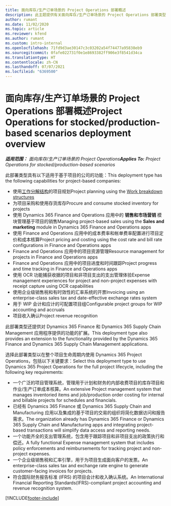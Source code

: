 ```yaml
---
title: 面向库存/生产订单场景的 Project Operations 部署概述
description: 此主题提供有关面向库存/生产订单场景的 Project Operations 部署类型的信息。
author: rumant
ms.date: 11/02/2020
ms.topic: article
ms.reviewer: kfend
ms.author: rumant
ms.custom: intro-internal
ms.openlocfilehash: 71fd9d3ae30147c3c03202a54f74477a95838eb9
ms.sourcegitcommit: 0fafe022731f0e1e8693382ff906e3f8541d34ca
ms.translationtype: HT
ms.contentlocale: zh-CN
ms.lasthandoff: 07/07/2021
ms.locfileid: "6369500"
---
```

# <a name="project-operations-for-stockedproduction-based-scenarios-deployment-overview"></a><span data-ttu-id="5543d-103">面向库存/生产订单场景的 Project Operations 部署概述</span><span class="sxs-lookup"><span data-stu-id="5543d-103">Project Operations for stocked/production-based scenarios deployment overview</span></span>

<span data-ttu-id="5543d-104">_**适用范围：** 面向库存/生产订单场景的 Project Operations_</span><span class="sxs-lookup"><span data-stu-id="5543d-104">_**Applies To:** Project Operations for stocked/production-based scenarios_</span></span>


<span data-ttu-id="5543d-105">此部署类型具有以下适用于基于项目的公司的功能：</span><span class="sxs-lookup"><span data-stu-id="5543d-105">This deployment type has the following capabilities for project-based companies:</span></span>

- <span data-ttu-id="5543d-106">使用[工作分解结构](work-breakdown-structures.md)的项目规划</span><span class="sxs-lookup"><span data-stu-id="5543d-106">Project planning using the [Work breakdown structures](work-breakdown-structures.md)</span></span>
- <span data-ttu-id="5543d-107">为项目采购和使用存货库存</span><span class="sxs-lookup"><span data-stu-id="5543d-107">Procure and consume stocked inventory for projects</span></span>
- <span data-ttu-id="5543d-108">使用 Dynamics 365 Finance and Operations 应用中的 **销售和市场营销** 模块管理基于项目的销售</span><span class="sxs-lookup"><span data-stu-id="5543d-108">Managing project-based sales using the **Sales and marketing** module in Dynamics 365 Finance and Operations apps</span></span>
- <span data-ttu-id="5543d-109">使用 Finance and Operations 应用中的成本费率和帐单费率配置进行项目定价和成本核算</span><span class="sxs-lookup"><span data-stu-id="5543d-109">Project pricing and costing using the cost rate and bill rate configurations in Finance and Operations apps</span></span>
- <span data-ttu-id="5543d-110">Finance and Operations 应用中的项目资源管理</span><span class="sxs-lookup"><span data-stu-id="5543d-110">Resource management for projects in Finance and Operations apps</span></span>
- <span data-ttu-id="5543d-111">Finance and Operations 应用中的项目进度和时间跟踪</span><span class="sxs-lookup"><span data-stu-id="5543d-111">Project progress and time tracking in Finance and Operations apps</span></span>
- <span data-ttu-id="5543d-112">使用 OCR 功能捕获收据的项目和非项目支出的支出管理体验</span><span class="sxs-lookup"><span data-stu-id="5543d-112">Expense management experiences for project and non-project expenses with receipt capture using OCR capabilities</span></span>
- <span data-ttu-id="5543d-113">使用企业级销售税和有时效性的汇率系统的开票</span><span class="sxs-lookup"><span data-stu-id="5543d-113">Invoicing using an enterprise-class sales tax and date-effective exchange rates system</span></span>
- <span data-ttu-id="5543d-114">用于 WIP 会计和应计的可配置项目组</span><span class="sxs-lookup"><span data-stu-id="5543d-114">Configurable project groups for WIP accounting and accruals</span></span>
- <span data-ttu-id="5543d-115">项目收入确认</span><span class="sxs-lookup"><span data-stu-id="5543d-115">Project revenue recognition</span></span>

<span data-ttu-id="5543d-116">此部署类型还提供对 Dynamics 365 Finance 和 Dynamics 365 Supply Chain Management 应用程序提供的功能的扩展。</span><span class="sxs-lookup"><span data-stu-id="5543d-116">This deployment type also provides an extension to the functionality provided by the Dynamics 365 Finance and Dynamics 365 Supply Chain Management applications.</span></span>

<span data-ttu-id="5543d-117">选择此部署类型以在整个项目生命周期内使用 Dynamics 365 Project Operations，包括以下关键要求：</span><span class="sxs-lookup"><span data-stu-id="5543d-117">Select this deployment type to use Dynamics 365 Project Operations for the full project lifecycle, including the following key requirements:</span></span>

- <span data-ttu-id="5543d-118">一个广泛的项目管理系统，管理用于计划和财务的内部收费项目的库存项目和作业/生产订单成本核算。</span><span class="sxs-lookup"><span data-stu-id="5543d-118">An extensive Project management system that manages inventoried items and job/production order costing for internal and billable projects for schedules and financials.</span></span>
- <span data-ttu-id="5543d-119">已经有 Dynamics 365 Finance 或 Dynamics 365 Supply Chain and Manufacturing 应用以及集成的基于项目的交易的组织将简化数据访问和报告需求。</span><span class="sxs-lookup"><span data-stu-id="5543d-119">The organization already has Dynamics 365 Finance or Dynamics 365 Supply Chain and Manufacturing apps and integrating project-based transactions will simplify data access and reporting needs.</span></span>
- <span data-ttu-id="5543d-120">一个功能齐全的支出管理系统，包含用于跟踪项目和非项目支出的政策执行和偿还。</span><span class="sxs-lookup"><span data-stu-id="5543d-120">A fully functional Expense management system that includes policy enforcements and reimbursements for tracking project and non-project expenses.</span></span>
- <span data-ttu-id="5543d-121">一个企业级销售税和汇率引擎，用于为项目生成面向客户的发票。</span><span class="sxs-lookup"><span data-stu-id="5543d-121">An enterprise-class sales tax and exchange rate engine to generate customer-facing invoices for projects.</span></span>
- <span data-ttu-id="5543d-122">符合国际财务报告标准 (IFRS) 的项目会计和收入确认系统。</span><span class="sxs-lookup"><span data-stu-id="5543d-122">An International Financial Reporting Standards(IFRS)-compliant project accounting and revenue recognition system.</span></span>



[!INCLUDE[footer-include](../includes/footer-banner.md)]